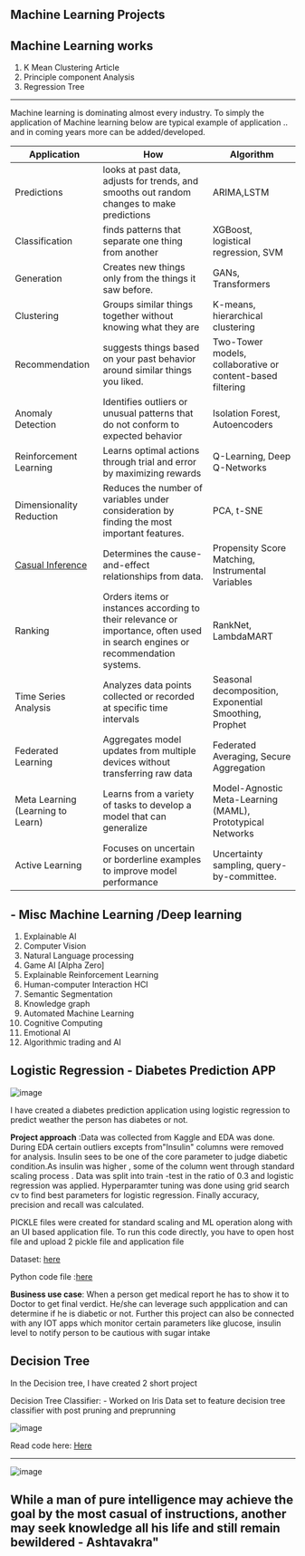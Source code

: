 ## Machine Learning Projects


## Machine Learning works 

1. K Mean Clustering Article
2. Principle component Analysis
3. Regression Tree

--------------

Machine learning is dominating almost every industry. To simply the application of Machine learning below are typical example of application .. and in coming years more can be added/developed.


| Application     |How | Algorithm  |
| --------- | --- | ----------- |
| Predictions |looks at past data, adjusts for trends, and smooths out random changes to make predictions| ARIMA,LSTM |
| Classification |finds patterns that separate one thing from another| XGBoost, logistical regression, SVM|
| Generation |Creates new things only from the things it saw before.|GANs, Transformers|
| Clustering |Groups similar things together without knowing what they are|K-means, hierarchical clustering|
|Recommendation  |suggests things based on your past behavior around similar things you liked. |Two-Tower models, collaborative or content-based filtering|
|Anomaly Detection |Identifies outliers or unusual patterns that do not conform to expected behavior|Isolation Forest, Autoencoders|
| Reinforcement Learning | Learns optimal actions through trial and error by maximizing rewards|Q-Learning, Deep Q-Networks|
| Dimensionality Reduction | Reduces the number of variables under consideration by finding the most important features.|PCA, t-SNE|
| [Casual Inference](Casualinference.md) |  Determines the cause-and-effect relationships from data.|Propensity Score Matching, Instrumental Variables|
| Ranking |  Orders items or instances according to their relevance or importance, often used in search engines or recommendation systems.|RankNet, LambdaMART|
|Time Series Analysis | Analyzes data points collected or recorded at specific time intervals|Seasonal decomposition, Exponential Smoothing, Prophet|
|Federated Learning |  Aggregates model updates from multiple devices without transferring raw data|Federated Averaging, Secure Aggregation|
|Meta Learning (Learning to Learn)|  Learns from a variety of tasks to develop a model that can generalize|Model-Agnostic Meta-Learning (MAML), Prototypical Networks|
|Active Learning| Focuses on uncertain or borderline examples to improve model performance|Uncertainty sampling, query-by-committee.|


## - Misc Machine Learning /Deep learning
  1. Explainable AI
  2. Computer Vision
  3. Natural Language processing
  4. Game AI [Alpha Zero]
  5. Explainable Reinforcement Learning
  6. Human-computer Interaction HCI
  7. Semantic Segmentation
  8. Knowledge graph
  9. Automated Machine Learning
  10. Cognitive Computing
  11. Emotional AI
  12. Algorithmic trading and AI









## Logistic Regression - Diabetes Prediction APP 
![image](https://github.com/ParthDave111/ParthDave111.github.io/assets/123885634/36648fb3-7685-40bf-9a8e-4e011bcf02b1)

I have created a diabetes prediction application using logistic regression to predict weather the person has diabetes or not. 

**Project approach** :Data was collected from Kaggle and EDA was done. During EDA certain outliers excepts from"Insulin" columns were removed for analysis. Insulin sees to be one of the core parameter to judge diabetic condition.As insulin was higher , some of the column went through standard scaling process . Data was split into train -test in the ratio of 0.3 and logistic regression was applied. Hyperparamter tuning was done using grid search cv to find best parameters for logistic regression. Finally accuracy, precision and recall was calculated. 

PICKLE files were created for standard scaling and ML operation along with an UI based application file. To run this code directly, you have to open host file and upload 2 pickle file and application file 

Dataset: [here](https://www.kaggle.com/datasets/mathchi/diabetes-data-set)

Python code file :[here](https://github.com/ParthDave111/Diabetes-prediction-Logreg/blob/main/diabetes_prediction_logreg.ipynb)

**Business use case**: When a person get medical report he has to show it to Doctor to get final verdict. He/she can leverage such appplication and can determine if he is diabetic or not. Further this project can also be connected with any IOT apps which monitor certain parameters like glucose, insulin level to notify person to be cautious with sugar intake


## Decision Tree 

In the Decision tree, I have created 2 short project 

Decision Tree Classifier: - Worked on Iris Data set to feature decision tree classifier with post pruning and preprunning

![image](https://github.com/ParthDave111/ParthDave111.github.io/assets/123885634/43ce7574-1ff9-4890-98ab-d1cf07c45588)

Read code here: [Here](https://github.com/ParthDave111/Data-Science-/blob/main/Machine%20Learning/Decesion_Tree.ipynb)


-----------------------------------------------------------------------------------------------------------------------------------------------------------------------------------------------------------------------

![image](https://github.com/user-attachments/assets/cb4e8feb-c1d6-4586-905f-1b1a3b0498f4)



## While a man of pure intelligence may achieve the goal by the most casual of instructions, another may seek knowledge all his life and still remain bewildered - Ashtavakra"
